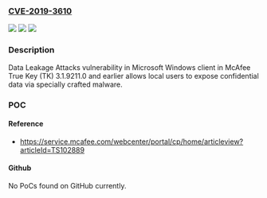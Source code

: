 ### [CVE-2019-3610](https://cve.mitre.org/cgi-bin/cvename.cgi?name=CVE-2019-3610)
![](https://img.shields.io/static/v1?label=Product&message=True%20Key%20(TK)&color=blue)
![](https://img.shields.io/static/v1?label=Version&message=3.13.1.9211.0%20&color=brighgreen)
![](https://img.shields.io/static/v1?label=Vulnerability&message=Data%20Leakage%20Attacks%20vulnerability&color=brighgreen)

### Description

Data Leakage Attacks vulnerability in Microsoft Windows client in McAfee True Key (TK) 3.1.9211.0 and earlier allows local users to expose confidential data via specially crafted malware.

### POC

#### Reference
- https://service.mcafee.com/webcenter/portal/cp/home/articleview?articleId=TS102889

#### Github
No PoCs found on GitHub currently.

